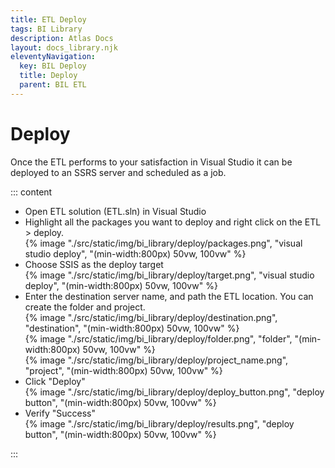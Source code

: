 ```yaml
---
title: ETL Deploy
tags: BI Library
description: Atlas Docs
layout: docs_library.njk
eleventyNavigation:
  key: BIL Deploy
  title: Deploy
  parent: BIL ETL
---
```


# Deploy


Once the ETL performs to your satisfaction in Visual Studio it can be deployed to an SSRS server and scheduled as a job.

::: content
- Open ETL solution (ETL.sln) in Visual Studio
- Highlight all the packages you want to deploy and right click on the ETL > deploy.
  <div class="box is-flex is-justify-content-center">
    {% image "./src/static/img/bi_library/deploy/packages.png", "visual studio deploy", "(min-width:800px) 50vw, 100vw" %}
  </div>
- Choose SSIS as the deploy target
  <div class="box is-flex is-justify-content-center">
    {% image "./src/static/img/bi_library/deploy/target.png", "visual studio deploy", "(min-width:800px) 50vw, 100vw" %}
  </div>
- Enter the destination server name, and path the ETL location. You can create the folder and project.
  <div class="box is-flex is-justify-content-center">
    {% image "./src/static/img/bi_library/deploy/destination.png", "destination", "(min-width:800px) 50vw, 100vw" %}
  </div>
  <div class="box is-flex is-justify-content-center">
    {% image "./src/static/img/bi_library/deploy/folder.png", "folder", "(min-width:800px) 50vw, 100vw" %}
  </div>
  <div class="box is-flex is-justify-content-center">
    {% image "./src/static/img/bi_library/deploy/project_name.png", "project", "(min-width:800px) 50vw, 100vw" %}
  </div>
- Click "Deploy"
  <div class="box is-flex is-justify-content-center">
    {% image "./src/static/img/bi_library/deploy/deploy_button.png", "deploy button", "(min-width:800px) 50vw, 100vw" %}
  </div>
- Verify "Success"
  <div class="box is-flex is-justify-content-center">
    {% image "./src/static/img/bi_library/deploy/results.png", "deploy button", "(min-width:800px) 50vw, 100vw" %}
  </div>
:::

